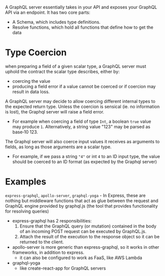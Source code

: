
A GraphQL server essentially takes in your API and exposes your GraphQL API via an endpoint. It has two core parts:
- A Schema, which includes type definitions.
- Resolve functions, which hold all functions that define how to get the data

# Type Coercion
when preparing a field of a given scalar type, a GraphQL server must uphold the contract the scalar type describes, either by: 
- coercing the value
- producing a field error if a value cannot be coerced or if coercion may result in data loss.

A GraphQL server may decide to allow coercing different internal types to the expected return type. Unless the coercion is sensical (ie. no information is lost), the Graphql server will raise a field error.
- For example when coercing a field of type `Int`, a boolean `true` value may produce `1`. Alternatively, a string value "123" may be parsed as base‐10 123.

The Graphql server will also coerce input values it receives as arguments to fields, as long as those arguments are a scalar type.
- For example, if we pass a string `"4"` or int `4` to an ID input type, the value should be coerced to an ID format (as expected by the Graphql server)

# Examples
`express-graphql`, `apollo-server`, `graphql-yoga`
	- In Express, these are nothing but middleware functions that act as glue between the request and GraphQL engine provided by graphql.js (the tool that provides functionality for resolving queries)
- express-graphql has 2 responsibilities:
	1. Ensure that the GraphQL query (or mutation) contained in the body of an incoming POST request can be executed by GraphQL.js.
	2. Attach the result of the execution to the response object so it can be returned to the client.
- apollo-server is more generic than express-graphql, so it works in other frameworks, in addition to express.
	- it can also be configured to work as FaaS, like AWS Lambda
- graphql-yoga
	- like create-react-app for GraphQL servers
